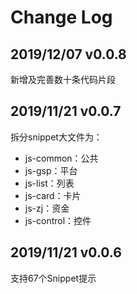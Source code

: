 # Change Log

## 2019/12/07 v0.0.8

新增及完善数十条代码片段

## 2019/11/21 v0.0.7

拆分snippet大文件为：

- js-common：公共
- js-gsp：平台
- js-list：列表
- js-card：卡片
- js-zj：资金
- js-control：控件

## 2019/11/21 v0.0.6

支持67个Snippet提示